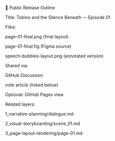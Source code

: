 🔄 Public Release Outline

Title: Tobino and the Silence Beneath — Episode 01

Files:

page-01-final.png (final layout)

page-01-final.fig (Figma source)

speech-bubbles-layout.png (annotated version)

Shared via:

GitHub Discussion

note article (linked below)

Optional: GitHub Pages view

Related layers:

1_narrative-planning/dialogue.md

2_visual-storyboarding/scene_01.md

3_page-layout-rendering/page-01.md
